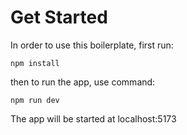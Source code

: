 # Get Started

In order to use this boilerplate, first run:

```
npm install
```

then to run the app, use command:

```
npm run dev
```

The app will be started at localhost:5173
